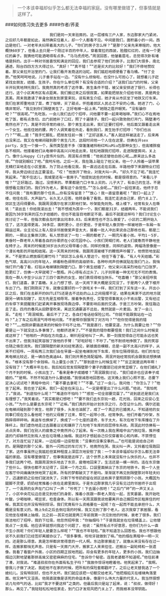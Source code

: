 > 一个本该幸福却似乎怎么都无法幸福的家庭。没有哪里做错了，但事情就是这样了。

###如何练习失去更多
####作者/荞麦

						我们是同一天来验房的。这一层楼有三户人家，东边那家大门紧闭，之后好几年都是如此，虽然确实住着人，却一个人都看不见。中间是我们，面积最小的一间。西边是他们，一对老年夫妇带着高大的儿子。“你们的房子怎么样？”是那个父亲先来寒暄的，他大概快60岁了，但看上去只是一个刚过半百的中年人，穿着耷拉的西装，脸膛红红的，还有一个更红的鼻子。我猜他可能酒喝得有点多。“马马虎虎吧。”周泯回答，他皱着眉毛，总觉得次卧有堵墙是斜的。出于一种对邻居喜悦和满足的回应，我们去参观了他们的房子。比我们大很多，南北通透，阳台四四方方大得过分。“真好！”“真不错！”“还是买大的比较好！”我们不停地赞叹着。那父亲拉开浴室的门，让我们看开发商送的浴缸。我们尴尬地顺便看了看马桶。“付了全款。”他笑呵呵地说。儿子垂手站在一边。“没有什么烦恼啦，也没什么可担心了。就想着儿子赶紧找女朋友，结婚，生孩子。你在什么单位啊？有没有合适的介绍？”送我们出门的时候，父亲半开玩笑地拜托我们。我竟然真的考虑了这件事。男生条件不错，被父亲安排进了银行，长得也还行。这个小区离市区有点距离，我们搬过来之后很寂寞，如果能把朋友介绍给邻居，真是两全其美。周末我邀请了单身女朋友到家里来玩，说有男生介绍，她才肯从市区坐了地铁又打车来。我们在家郑重地烧了菜，煮了咖啡，买了甜点，怀抱着郊区人民忐忑不安的心情。她进了门，心情非常好。“我见到你们隔壁男生了。正好电梯一起上来。”她随之眉开眼笑。“没有骗你吧？”“很高呢。”“先吃饭。一会儿我们去打个招呼，问他要不要一起来喝咖啡。”我们心不在焉地吃了饭，都有点急切。出门前她补了口红，照了十遍镜子。我们一起兴致勃勃打开门，隔壁凑巧竟然也开了门，真是不同寻常的缘分。那个男生走出来，我们正要打招呼，他后面又跟着走出来一个女生。他揽住她的腰，两个人调笑着往外走，看到我们，男生抬手打招呼：“你们也出门？”“啊……是！”我手忙脚乱，把朋友往前一推：“正好送客人。”客人就这样被送走了。后来再也没来过。我又在电梯间碰到那个男生几次，这段时间他一个人住在这里，仿佛在开sex party，女生一个接一个，虽然类型差不多（穿蓬蓬裙拎粉红MiuMiu包那种女生），但高矮胖瘦各不相同。他搂着她们从电梯中高高兴兴地走出来，轻松地跟我打招呼，走进隔壁房间，关上门。像什么Happy City宣传片似的。周泯有点愤慨：“他爸还替他白担心呢……原来这么多选择。”“你就别眼红了吧。”我呵斥他。之后一天，我在路上碰见了他父亲。他一个人拎着一袋苹果无精打采地走在小区里面，为了防止他看见我，我一直远远走在后面。半路他停下来跟物业打招呼，我从旁边绕过去正要溜走。“哎！”他放开了物业，对我大叫一声。“好久不见了呢。”我连忙笑起来。“我不住这儿，我城里还有一套房子。”他提到这些的时候，都是很得意的。“来看儿子哦？”“正好路过。路过。没想来的。苹果都是门口卡车上买的。儿子大了，有自己的生活，不是很想看见我们的。我们作为老人，要有这个自觉性。”“怎么会呢……”我们一起往家走。他终于忍不住问我：“我布置的那个任务……你有没有留意？”“放心！我一直留意着呢！”我们一起上了楼，他往右拐，大声敲门。长久无人应答。他转身看了看我，我连忙走进自己家，把门关上了。郊区生活闷得要命。我跟周泯偶尔在家沉默地打架。吵架能免则免。楼上楼下，经常有女人在嘶吼：“滚出去！你给我滚出去！”我不想成为其中一个。我们都是31岁，结婚两年。不能说我们是因为30岁到来的压力才结婚的，但也不能盲目地断定不是。最后不就是这样吗？我们讨论生小孩讨论了一年，但每次都会及时拿出冈本0.03。后来索性也不怎么做爱了。小区的二期开始入住了，这次盖得更高，30多层，面积更小，总价更低，于是年轻人像货物一样被地铁一车厢一车厢运过来。业主论坛上有人投诉邻居做爱声音太大，接着一批人冲出来说自己那栋也有。都是二期的，一期业主集体沉默。有人悠悠说了一句：一期的都老了。一期充斥着小孩。平均1－5岁，黄昏时一群老年人带着各自的孙辈挤在小区花园中心。小孩们哭喊打闹，老人们疲惫而平静地坐在椅子上。周末的时候是30岁出头的父母带着小孩，同样的情景，同样的姿势。两幅场景像是一个漫长电影的开始和结尾。这一天周末的时候，我跟周泯被楼下的鞭炮声吵醒了。他愤怒地坐起来，“不是禁止燃放烟花爆竹吗？”郊区怎么会有人管这个。他往下看了看，“有人今天结婚。”彩色气球、高高兴兴的年轻人，绑着粉色绸带的高级轿车。各种吵闹声仿佛就贴在我们门上。我悄悄打开门看了看，红毯从电梯铺到隔壁门口。那个男生结婚了。他父亲兴高采烈地在门口张罗，脸更红了，仿佛一大早就喝了一整瓶。开心得有点过头了。儿子则带着一种无可无不可的表情。我在一群人中至少认出了三四个面熟的女生，她们表现得相当快乐。“吃喜糖！”那父亲招呼我们，我们道喜，拿了喜糖。关上门想了想，这一天闹下来大概是没完没了。于是两个人便下楼开车出了门。我们刚刚买了车，就像设置好的一个游戏关卡一样，我们打到了买车这一关。开出小区之后，我们在去新开的OUTLETS还是去不远处的山上之间摇摆不定，结果在离家不远的地方就跟另一辆车刮蹭了。双方先是互相辱骂，接着争执责任，交警觉得事故太小不肯出警，又有经过的车停下来提醒我们赶紧离开事故现场靠边停，不要影响后面的交通。于是三方吵架。我往路边走了走。四月的春风从田野里吹来，离这交通要道不远处，竟然就是一片麦田。发了一会儿呆。“走啦！”周泯喊我。最后不了了之，各自打电话给保险公司。“你就不能跟我站在一边吗？”上了车之后周泯气呼呼地问我。“不是帮你狠狠骂了对方吗？”“但你觉得是我的错吧？”“……他刚非要插进来的时候你干吗不让他。”“我是直行，他要变道，为什么我要让他？”“你要是让一下就没这么多事情了。他都挤进来了。”“不是我的错你都要怪我！我们之间什么时候变成这样了！”他啪的一声拍在方向盘上，喇叭短促地叫了一声。那一刻我觉得自己可能永远也笑不出来了。但我浮起笑容按了按他的手臂：“好啦好啦！不吵了。”他不耐烦地挣脱了。我的笑容也随之倏忽消失。我们跟隔壁的新夫妇经常遇见，新娘面目模糊，总是一副不太高兴的样子，从来不打招呼。一周有两三次我们会在早晨一起坐电梯到地下车库，但车位隔得很远。他们的车位离电梯比较近，是一辆白色奥迪A4，我们则开黑色简配福特。周泯开始经常找机会跟我说想换辆车。“根本没有那个余钱嘛。马上要生小孩了。”“那到底什么时候生呢？”“反正就是这两年啊！没有钱了！”大概半年左右，我后知后觉发现隔壁那个妻子的腹部已经非常显眼了。在他们婚礼7个月不到的时候，小孩出生了。“看来是奉子成婚喽？”周泯跟我讨论，“我们或许也应该奉子成婚的。”“是啊。不然不知道为什么要结婚。”我很诚恳地回答他。这天晚上我们心照不宣。总要下定决心试试吧？黑暗中他问：“要不要去拿呢？”“不要。”过了一会儿。我问他：“你怎么了？”他坐了起来。我也坐了起来。我们一起坐在床沿上。“一定是哪里出了什么问题。”他说。“我怕死了。”我说。“到底怕什么呢？”“难道你不怕吗？”“感觉一切全部要完蛋了。”“说到底还是我们太有理想了。”我笑着说。“其实都是幻想吧！”“要不我们去东京玩一趟，花光钱，回来之后安心生小孩。”“为什么是要去东京呢？”“近嘛。”我们真的开始计划东京之行，办签证什么的。偶尔还能在电梯间碰到那个男生，他胖了很多，头发也油腻了，成了一个真正的已婚男人。不知道他的女同事们现在怎么看他呢？他的父母搬了过来，帮忙一起带小孩，经常争执。他们开着门吵架，东西摔得砰砰响。奥迪车也换掉了，换成了一个七座的道奇，车子太大，有次在地下车库撞在了升降杆上。我们虚伪地走过去跟着议论和嫌弃了几句地下车库的双层停车系统。周泯此时仿佛有一点点庆幸。我们在别人的疲惫之中竟然开心了起来。有一次晚上我在黑暗中出门倒垃圾，推开楼道的门却赫然见到有人坐在垃圾桶上抽烟。我这时才想起自己仅仅穿着背心和内裤，不禁愣住了。对方连忙站了起来，一边掐烟一边安慰我：“没事的没事没事的……”也可能是说给自己听的。是隔壁的那个父亲。窗外一闪而过的车灯光下，他竟然在哭。我尖叫一声，又拎着垃圾跑回了家。这件事虽然让我尴尬但某种程度上深层次地安慰了我：一个本该幸福却似乎怎么都无法幸福的家庭。没有哪里做错了，但事情就是这样了。这个世界上本来就没有什么快乐的人。也并不多我们这两个吧。我跟周泯快乐地去了东京，疲倦地回来了。生活还是一模一样的。连在东京做了些什么，很快也都不太记得了。回来一个月之后，口袋里面掉出了东京的地铁卡。我一个人坐在客厅中间痛痛快快地哭了起来。所有的梦都破灭了不是吗。渐渐就不再见到隔壁那对年轻夫妇了，迅速断奶之后他们就消失了。只剩下爷爷奶奶留在郊区这栋房子里照顾那个小孩。大概因为腿脚不灵便，奶奶经常推着小孩在走廊里面玩。于是东边那家我几乎没有见过的邻居终于出现了，一个高昂的女声在门口叫了一声：“吵死了！下去遛小孩吧！”之后门“砰”的一声又关上了。小区中央花坛边总是见到他们的身影，推着小孩跟一群老人聚在一起，言笑晏晏。我开始吃叶酸，少喝咖啡，喝豆浆，检查身体。所以有一天周泯跟我说他要离开自己搬回市区租房住的时候，我其实也并没有特别惊讶。我们究竟有什么资格要在一起呢？在一起而不能去承担什么，大概是没有意义的。晚上9点之后去倒垃圾的时候，我又见到了那个老人。这次我穿了家居服，看见他坐在楼梯上抽烟，比之前——其实也就是两三年前我第一次见到他的时候，衰老了很多。我们简洁地打了招呼，我扔下垃圾，他忽然招呼我：“你抽烟吗？”于是我就坐在垃圾桶盖上，让他替我点了一支烟。他应该早就想问我这个问题了，他说：“虽然有点不好意思，但你们为什么一直不生小孩呢？你们年轻人是要怎么样呢？”“我也不年轻啦。”我不知道怎么回答他。我也不想跟他说不久前我们已经签好离婚协议了。“很多事情，咬咬牙就做到了嘛。”他的烟在黑暗中一明一灭的。还是那么得意。真是怎样都非常得意的一代人啊。东边那家搬走了。就像从来没有存在过一样。连搬家都悄无声息。只是有一天房门大开，搬家工人来来往往，还搬出一副轮椅和一张遗像。我看了看窗户外面，小区的四期正拔地而起。将会有更多的年轻人，更多的小孩。我们边抽烟边沉默地望着那排高耸又密密麻麻的住宅。“告诉你个秘密。连我老婆都不知道呢。”他往前凑了凑，对我说。“难道叔叔你在外面有私生子吗？”我故作惊讶地瞪着他。他笑起来了。“我啊。替我儿子做了决定。我趁他不在家的时候，把所有的保险套都戳坏了。之后让老天替我选了一个媳妇儿。没有特别好，但也不太坏。我们就应该把一切都交给老天。”他把烟掐灭在楼梯角落里面。他又神气又沮丧。他简直就像是该死的命运本身。像是什么伟大力量的代言人。我当然很想说几句帅气的话，比如“我才不要这样”之类的。但最后我只是站了起来，说：“叔叔，做得好！那么，再见了。”我轻轻松松地往家走，到门口才发现风把门关上了，而我根本没带钥匙。			  		